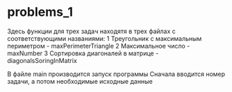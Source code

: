 # problems_1
Здесь функции для трех задач находятя в трех файлах с соответствующими названиями:
1 Треугольник с максимальным периметром - maxPerimeterTriangle
2 Максимальное число - maxNumber
3 Сортировка диагоналей в матрице - diagonalsSoringInMatrix

В файле main производится запуск программы
Сначала вводится номер задачи, а потом необходимые исходные данные
